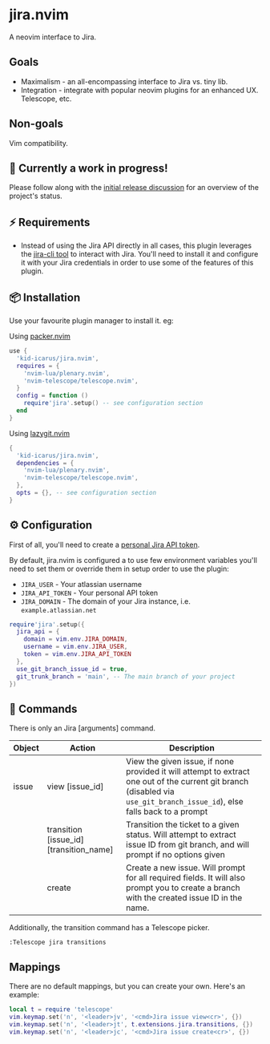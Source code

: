 # jira.nvim

A neovim interface to Jira.

## Goals

- Maximalism - an all-encompassing interface to Jira vs. tiny lib.
- Integration - integrate with popular neovim plugins for an enhanced UX.
    Telescope, etc.

## Non-goals

Vim compatibility.

## 🚨 Currently a work in progress!

Please follow along with the [initial release discussion](https://github.com/kid-icarus/jira.nvim/discussions/1) for an overview of the project's status.

## ⚡️ Requirements

- Instead of using the Jira API directly in all cases, this plugin leverages the [jira-cli tool](https://github.com/ankitpokhrel/jira-cli) to interact with Jira. You'll need to install it and configure it with your Jira credentials in order to use some of the features of this plugin.

## 📦 Installation

Use your favourite plugin manager to install it. eg:

Using [packer.nvim](https://github.com/wbthomason/packer.nvim)

```lua
use {
  'kid-icarus/jira.nvim',
  requires = {
    'nvim-lua/plenary.nvim',
    'nvim-telescope/telescope.nvim',
  }
  config = function ()
    require'jira'.setup() -- see configuration section
  end
}
```

Using [lazygit.nvim](https://github.com/folke/lazy.nvim)

```lua
{
  'kid-icarus/jira.nvim',
  dependencies = {
    'nvim-lua/plenary.nvim',
    'nvim-telescope/telescope.nvim',
  },
  opts = {}, -- see configuration section
}
```

## ⚙️  Configuration

First of all, you'll need to create a [personal Jira API
token](https://support.atlassian.com/atlassian-account/docs/manage-api-tokens-for-your-atlassian-account/).

By default, jira.nvim is configured a to use few environment variables you'll need to set them or override them in setup order to use the plugin:

- `JIRA_USER` - Your atlassian username
- `JIRA_API_TOKEN` - Your personal API token 
- `JIRA_DOMAIN` - The domain of your Jira instance, i.e. `example.atlassian.net`

```lua
require'jira'.setup({
  jira_api = {
    domain = vim.env.JIRA_DOMAIN,
    username = vim.env.JIRA_USER,
    token = vim.env.JIRA_API_TOKEN
  },
  use_git_branch_issue_id = true,
  git_trunk_branch = 'main', -- The main branch of your project
})
```

## 🤖 Commands

There is only an Jira <object> <action> [arguments] command.

| Object | Action | Description |
|---|---|---|
| issue | view [issue_id] | View the given issue, if none provided it will attempt to extract one out of the current git branch (disabled via `use_git_branch_issue_id`), else falls back to a prompt |
|   |  transition [issue_id] [transition_name] | Transition the ticket to a given status. Will attempt to extract issue ID from git branch, and will prompt if no options given
|   |  create | Create a new issue. Will prompt for all required fields. It will also prompt you to create a branch with the created issue ID in the name.

Additionally, the transition command has a Telescope picker.

`:Telescope jira transitions`

## Mappings

There are no default mappings, but you can create your own. Here's an example:

```lua
local t = require 'telescope'
vim.keymap.set('n', '<leader>jv', '<cmd>Jira issue view<cr>', {})
vim.keymap.set('n', '<leader>jt', t.extensions.jira.transitions, {})
vim.keymap.set('n', '<leader>jc', '<cmd>Jira issue create<cr>', {})
```
